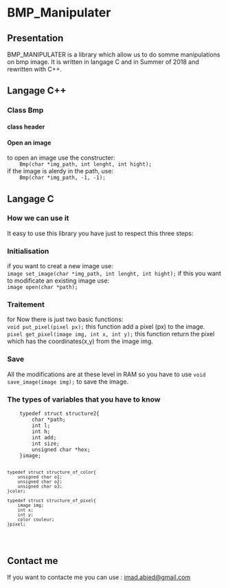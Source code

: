 # BMP_Manipulater
<h2>Presentation</h2>
BMP_MANIPULATER is a library which allow us to do somme manipulations on bmp image. It is written in langage C and in Summer of 2018 and rewritten with C++. 
<h2>Langage C++</h2>
<h3>Class Bmp</h3>
<h4>class header</h4>
<h4>Open an image</h4>
to open an image use the constructer:
<code>
    Bmp(char *img_path, int lenght, int hight);
</code>
if the image is alerdy in the path, use:
<code>
    Bmp(char *img_path, -1, -1);
</code>
<h2>Langage C</h2>
<h3>How we can use it</h3>
    It easy to use this library you have just to respect this three steps:
    <h3>Initialisation</h3>
    if you want to creat a new image use: <br>
        <code>image set_image(char *img_path, int lenght, int hight);</code>
    if this you want to modificate an existing image use:<br>
        <code>image open(char *path);</code>
    <h3>Traitement</h3>
    for Now there is just two basic functions:<br>
    <code>void put_pixel(pixel px);</code> this function add a pixel (px) to the image.<br>
    <code>pixel get_pixel(image img, int x, int y);</code> this function return the pixel which has the coordinates(x,y) from the image img.<br>
    <h3>Save</h3>
    All the modifications are at these level in RAM so you have to use <code>void save_image(image img);</code> to save the image.

<h3>The types of variables that you have to know</h3>
<code><pre>
    typedef struct structure2{
        char *path;
        int l;
        int h;
        int add;
        int size;
        unsigned char *hex;
    }image;

    typedef struct structure_of_color{
        unsigned char o1;
        unsigned char o2;
        unsigned char o3;
    }color;

    typedef struct structure_of_pixel{
        image img;
        int x;
        int y;
        color couleur;
    }pixel;
</pre></code>

<h2>Contact me</h2>
If you want to contacte me you can use : <a href="mailto:imad.abied@gmail.com">imad.abied@gmail.com</a>